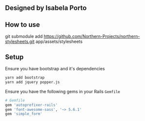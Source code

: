 ## Designed by Isabela Porto

## How to use

git submodule add https://github.com/Northern-Projects/northern-stylesheets.git app/assets/stylesheets

## Setup

Ensure you have bootstrap and it's dependencies

```bash
yarn add bootstrap
yarn add jquery popper.js
```

Ensure you have the following gems in your Rails `Gemfile`

```ruby
# Gemfile
gem 'autoprefixer-rails'
gem 'font-awesome-sass', '~> 5.6.1'
gem 'simple_form'
```
